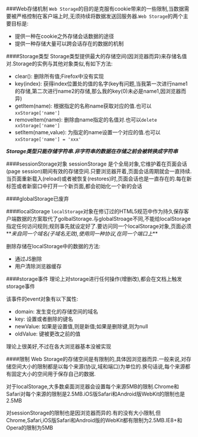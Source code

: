 ###Web存储机制
`Web Storage`的目的是克服有cookie带来的一些限制,当数据需要被严格控制在客户端上时,无须持续将数据发送回服务器.`Web Storage`的两个主要目标是:

- 提供一种在cookie之外存储会话数据的途径
- 提供一种存储大量可以跨会话存在的数据的机制

####Storage类型
Storage类型提供最大的存储空间(因浏览器而异)来存储名值对.Storage的实例与其他对象类似,有如下方法:

- clear(): 删除所有值;Firefox中没有实现
- key(index): 获得index位置处的值的名字(key有问题,当我第一次进行name1的存储,第二次进行name2的存储,那么我的key(0)未必是name1,因浏览器而异)
- getItem(name): 根据指定的名称name获取对应的值.也可以`xxStorage['name']`
- removeItem(name): 删除由name指定的名值对.也可以`delete xxStorage['name']`
- setItem(name,value): 为指定的name设置一个对应的值.也可以`xxStorage['name'] = 'xxx'`

**_Storage类型只能存储字符串.非字符串的数据在存储之前会被转换成字符串_**

####sessionStorage对象
sessionStorage 是个全局对象,它维护着在页面会话(page session)期间有效的存储空间.只要浏览器开着,页面会话周期就会一直持续.当页面重新载入(reload)或者被恢复(restores)时,页面会话也是一直存在的.每在新标签或者新窗口中打开一个新页面,都会初始化一个新的会话

####globalStorage已废弃

####localStorage
`localStorage`对象在修订过的HTML5规范中作为持久保存客户端数据的方案取代了golbalStorage.与globalStroage不同,不能给localStorage指定任何访问规则;规则事先就设定好了.要访问同一个localStorage对象,页面必须**_来自同一个域名(子域名无效),使用同一种协议,在同一个端口上_**

删除存储在localStorage中的数据的方法:

- 通过JS删除
- 用户清除浏览器缓存

####storage事件
理论上对storage进行任何操作(增删改),都会在文档上触发storage事件

该事件的event对象有以下属性:

- domain: 发生变化的存储空间的域名
- key: 设置或者删除的键名
- newValue: 如果是设置值,则是新值;如果是删除键,则为null
- oldValue: 键被更改之前的值

理论上很美好,不过在各大浏览器基本没被实现

####限制
Web Storage的存储空间是有限制的,具体因浏览器而异.一般来说,对存储空间大小的限制都是以每个来源(协议,域和端口)为单位的.换句话说,每个来源都有固定大小的空间用于保存自己的数据.

对于localStorage,大多数桌面浏览器会设置每个来源5MB的限制.Chrome和Safari对每个来源的限制是2.5MB.iOS版Safari和Android版WebKit的限制也是2.5MB

对sessionStorage的限制也是因浏览器而异的.有的没有大小限制,但Chrome,Safari,iOS版Safari和Android版的WebKit都有限制为2.5MB.IE8+和Opera的限制为5MB

